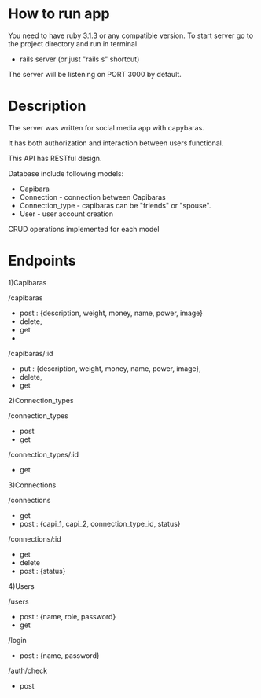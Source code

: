 # How to run app
You need to have ruby 3.1.3 or any compatible version.
To start server go to the project directory
and run in terminal 
- rails server (or just "rails s" shortcut)
  
 The server will be listening on PORT 3000 by default.

# Description
The server was written for social media app with capybaras.

It has both authorization and interaction between users functional.

This API has RESTful design.

Database include following models:
- Capibara  
- Connection - connection between Capibaras
- Connection_type - capibaras can be "friends" or "spouse".
- User - user account creation
  
CRUD operations implemented for each model

# Endpoints

1)Capibaras

/capibaras 
- post : {description, weight, money, name, power, image}
- delete, 
- get
- 
/capibaras/:id 
- put : {description, weight, money, name, power, image}, 
- delete, 
- get

2)Connection_types

/connection_types 
- post
- get

/connection_types/:id
- get

3)Connections

/connections
- get
- post : {capi_1, capi_2, connection_type_id, status}

/connections/:id
- get 
- delete
- post : {status}

4)Users

/users 
- post : {name, role, password}
- get

/login
- post : {name, password}

/auth/check
- post
